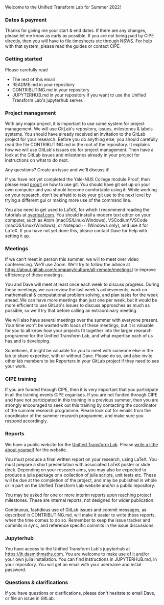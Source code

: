 Welcome to the Unified Transform Lab for Summer 2022!

### Dates & payment
Thanks for giving me your start & end dates. If there are any changes, please let me know as early as possible. If you are not being paid by CIPE directly, then you will have to file timesheets etc through NSWS. For help with that system, please read the guides or contact CIPE.

### Getting started
Please carefully read

* The rest of this email
* README.md in your repository
* CONTRIBUTING.md in your repository
* JUPYTERHUB.md in your repository if you want to use the Unified Transform Lab's jupyterhub server.

### Project management
With any major project, it is important to use some system for project management. We will use GitLab's repository, issues, milestones & labels systems. You should have already received an invitation to the GitLab project for your research. Before you do anything else, you should carefully read the file CONTRIBUTING.md in the root of the repository. It explains how we will use GitLab's issues etc for project management. Then have a look at the GitLab issues and milestones already in your project for instructions on what to do next.

Any questions? Create an issue and we'll discuss it!

If you have not yet completed the Yale-NUS College module Proof, then please read [progit](refs/progit.pdf) on how to use git. You should have git set up on your own computer and you should become comfortable using it. While working on your research, don't be afraid to take your git use to the next level by trying a different gui or making more use of the command line.

You also need to get used to LaTeX, for which I recommend reading the tutorials at [overleaf.com](https://www.overleaf.com). You should install a modern text editor on your computer, such as Atom (macOS/Linux/Windows), VSCodium/VSCode (macOS/Linux/Windows), or Notepad++ (Windows only), and use it for LaTeX. If you have not yet done this, please contact Dave for help with setting it up.

### Meetings
If we can't meet in person this summer, we will to meet over video conferencing. We'll use Zoom. We'll try to follow the advice at https://about.gitlab.com/company/culture/all-remote/meetings/ to improve efficiency of these meetings.

You and Dave will meet at least once each week to discuss progress. During these meetings, we can review the last week's achievements, work on mathematical & computational problem solving, and plan tasks for the week ahead. We can have more meetings than just one per week, but it would be more efficient to use GitLab's issues to discuss approaches as much as possible, so we'll try that before calling an extraordinary meeting.

We will also have several meetings over the summer with everyone present. Your time won't be wasted with loads of these meetings, but it is valuable for you to all know how your projects fit together into the larger research programme for the Unified Transform Lab, and what expertise each of us has and is developing.

Sometimes, it might be valuable for you to meet with someone else in the lab to share expertise, with or without Dave. Please do so, and also invite other lab members to be Reporters in your GitLab project if they need to see your work.

### CIPE training
If you are funded through CIPE, then it is very important that you participate in all the training events CIPE organises. If you are not funded through CIPE and have not participated in this training in a previous summer, then you are strongly encouraged to seek out this training by contacting the coordinator of the summer research programme. Please look out for emails from the coordinator of the summer research programme, and make sure you respond accordingly.

### Reports
We have a public website for the [Unified Transform Lab](https://www.unifiedtransformlab.com/). Please [write a little about yourself](https://docs.google.com/forms/d/e/1FAIpQLSdYeeD3lawCIJVKHvpz5DD4-Cgq4AanVVM2X_eZyD0WQWY12w/viewform?usp=sf_link) for the website.

You must produce a final written report on your research, using LaTeX. You must prepare a short presentation with associated LaTeX poster or slide deck. Depending on your research aims, you may also be expected to produce a julia package or a collection of julia scripts, unit tests etc. These will be due at the completion of the project, and may be published in whole or in part on the Unified Transform Lab website and/or a public repository.

You may be asked for one or more interim reports upon reaching project milestones. These are internal reports, not designed for wider publication.

Continuous, fastidious use of GitLab issues and commit messages, as described in CONTRIBUTING.md, will make it easier to write these reports, when the time comes to do so. Remember to keep the issue tracker and commits in sync, and reference specific commits in the issue discussions.

### Jupyterhub
You have access to the Unified Transform Lab's jupyterhub at https://jh.dasmithmaths.com. You are welcome to make use of it and/or your own julia installation. You can find instructions in JUPYTERHUB.md, in your repository. You will get an email with your username and initial password.

### Questions & clarifications
If you have questions or clarifications, please don't hesitate to email Dave, or file an issue in GitLab.
